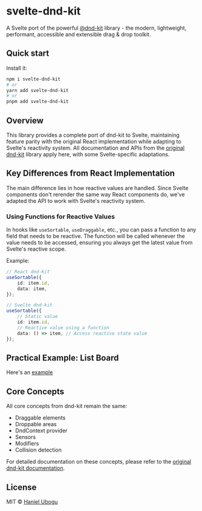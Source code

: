 # svelte-dnd-kit

A Svelte port of the powerful [@dnd-kit][dnd-kit] library - the modern, lightweight, performant, accessible and extensible drag & drop toolkit.

## Quick start

Install it:

```bash
npm i svelte-dnd-kit
# or
yarn add svelte-dnd-kit
# or
pnpm add svelte-dnd-kit
```

## Overview

This library provides a complete port of dnd-kit to Svelte, maintaining feature parity with the original React implementation while adapting to Svelte's reactivity system. All documentation and APIs from the [original dnd-kit][dnd-kit-docs] library apply here, with some Svelte-specific adaptations.

## Key Differences from React Implementation

The main difference lies in how reactive values are handled. Since Svelte components don't rerender the same way React components do, we've adapted the API to work with Svelte's reactivity system.

### Using Functions for Reactive Values

In hooks like `useSortable`, `useDraggable`, etc., you can pass a function to any field that needs to be reactive. The function will be called whenever the value needs to be accessed, ensuring you always get the latest value from Svelte's reactive scope.

Example:

```ts
// React dnd-kit
useSortable({
	id: item.id,
	data: item,
});

// Svelte dnd-kit
useSortable({
	// Static value
	id: item.id,
	// Reactive value using a function
	data: () => item, // Access reactive state value
});
```

## Practical Example: List Board

Here's an [example](../routes/examples/tasks-list.svelte)

## Core Concepts

All core concepts from dnd-kit remain the same:

- Draggable elements
- Droppable areas
- DndContext provider
- Sensors
- Modifiers
- Collision detection

For detailed documentation on these concepts, please refer to the [original dnd-kit documentation][dnd-kit-docs].

## License

MIT © [Haniel Ubogu](https://github.com/HanielU)

[dnd-kit]: https://github.com/clauderic/dnd-kit
[dnd-kit-docs]: https://docs.dndkit.com/
